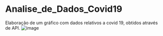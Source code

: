 # Analise_de_Dados_Covid19
Elaboração de um gráfico com dados relativos a covid 19, obtidos através de API.
![image](https://user-images.githubusercontent.com/91967276/179014641-06362f46-462f-4007-b230-757ae6ea5664.png)


